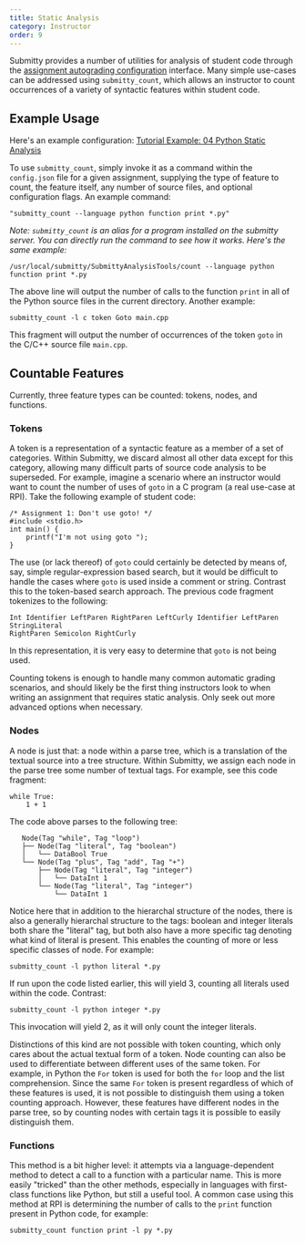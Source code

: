 ```yaml
---
title: Static Analysis
category: Instructor
order: 9
---
```



Submitty provides a number of utilities for analysis of student code
through the [assignment autograding configuration](assignment_configuration) interface.
Many simple use-cases can be addressed using ``submitty_count``, which
allows an instructor to count occurrences of a variety of syntactic
features within student code.

## Example Usage

Here's an example configuration:
[Tutorial Example: 04 Python Static Analysis](https://github.com/Submitty/Tutorial/blob/master/examples/04_python_static_analysis/config/config.json)

To use ``submitty_count``, simply invoke it as a command within the ``config.json`` file for a
given assignment, supplying the type of feature to count, the feature itself,
any number of source files, and optional configuration flags. An example command:

```
"submitty_count --language python function print *.py"
```

_Note: `submitty_count` is an alias for a program installed on the
submitty server.  You can directly run the command to see how it works.
Here's the same example:_

```
/usr/local/submitty/SubmittyAnalysisTools/count --language python function print *.py
```




The above line will output the number of calls to the function ``print`` in all
of the Python source files in the current directory. Another example:

```
submitty_count -l c token Goto main.cpp
```

This fragment will output the number of occurrences of the token ``goto`` in the
C/C++ source file ``main.cpp``.

## Countable Features
Currently, three feature types can be counted: tokens, nodes, and functions.

### Tokens
A token is a representation of a syntactic feature as a member of a set of
categories. Within Submitty, we discard almost all other data except for this
category, allowing many difficult parts of source code analysis to be
superseded. For example, imagine a scenario where an instructor would want to
count the number of uses of ``goto`` in a C program (a real use-case at RPI).
Take the following example of student code:

```
/* Assignment 1: Don't use goto! */
#include <stdio.h>
int main() {
    printf("I'm not using goto ");
}

```

The use (or lack thereof) of ``goto`` could certainly be detected by means of,
say, simple regular-expression based search, but it would be difficult to
handle the cases where ``goto`` is used inside a comment or string. Contrast
this to the token-based search approach. The previous code fragment tokenizes
to the following:

```
Int Identifier LeftParen RightParen LeftCurly Identifier LeftParen StringLiteral
RightParen Semicolon RightCurly
```

In this representation, it is very easy to determine that ``goto`` is not being
used.

Counting tokens is enough to handle many common automatic grading scenarios,
and should likely be the first thing instructors look to when writing an
assignment that requires static analysis. Only seek out more advanced options
when necessary.

### Nodes
A node is just that: a node within a parse tree, which is a translation of the
textual source into a tree structure. Within Submitty, we assign each node in
the parse tree some number of textual tags. For example, see this code fragment:

```
while True:
    1 + 1
```

The code above parses to the following tree:

```
   Node(Tag "while", Tag "loop")
   ├── Node(Tag "literal", Tag "boolean")
   │   └── DataBool True
   └── Node(Tag "plus", Tag "add", Tag "+")
       ├── Node(Tag "literal", Tag "integer")
       │   └── DataInt 1
       └── Node(Tag "literal", Tag "integer")
           └── DataInt 1

```

Notice here that in addition to the hierarchal structure of the nodes, there is
also a generally hierarchal structure to the tags: boolean and integer literals
both share the "literal" tag, but both also have a more specific tag denoting
what kind of literal is present. This enables the counting of more or less
specific classes of node. For example:

```
submitty_count -l python literal *.py
```

If run upon the code listed earlier, this will yield 3, counting all literals
used within the code. Contrast:

```
submitty_count -l python integer *.py
```

This invocation will yield 2, as it will only count the integer literals.

Distinctions of this kind are not possible with token counting, which only
cares about the actual textual form of a token. Node counting can also be used
to differentiate between different uses of the same token. For example, in
Python the ``For`` token is used for both the ``for`` loop and the list
comprehension. Since the same ``For`` token is present regardless of which of
these features is used, it is not possible to distinguish them using a token
counting approach. However, these features have different nodes in the parse
tree, so by counting nodes with certain tags it is possible to easily
distinguish them.

### Functions
This method is a bit higher level: it attempts via a language-dependent method
to detect a call to a function with a particular name. This is more easily
"tricked" than the other methods, especially in languages with first-class
functions like Python, but still a useful tool. A common case using this
method at RPI is determining the number of calls to the ``print`` function
present in Python code, for example:

```
submitty_count function print -l py *.py
```
